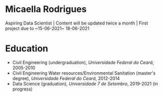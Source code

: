 # Micaella Rodrigues
Aspiring Data Scientist | Content will be updated twice a month | First project due to ~15-06-2021~ 18-06-2021

# Education
* Civil Engineering (undergraduation), *Universidade Federal do Ceará*, 2005-2010
* Civil Engineering Water resources/Environmental Sanitation (master's degree), *Universidade Federal do Ceará*, 2012-2014
* Data Science (graduation), *Universidade 7 de Setembro*, 2019-2021 (in progress)
